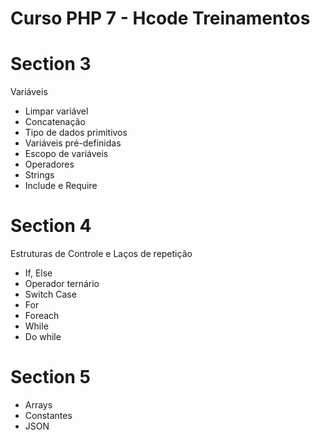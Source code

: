 # Curso PHP 7 - Hcode Treinamentos
# Section 3
Variáveis
- Limpar variável
- Concatenação
- Tipo de dados primitivos
- Variáveis pré-definidas
- Escopo de variáveis
- Operadores
- Strings
- Include e Require

# Section 4
Estruturas de Controle e Laços de repetição
- If, Else
- Operador ternário
- Switch Case
- For
- Foreach
- While
- Do while

# Section 5
- Arrays
- Constantes
- JSON
